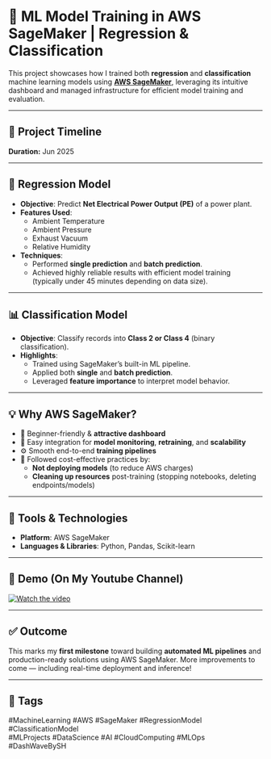 # 🚀 ML Model Training in AWS SageMaker | Regression & Classification

This project showcases how I trained both **regression** and **classification** machine learning models using [**AWS SageMaker**](https://aws.amazon.com/sagemaker/), leveraging its intuitive dashboard and managed infrastructure for efficient model training and evaluation.

---

## 📌 Project Timeline
**Duration:** Jun 2025

---

## 🧠 Regression Model

- **Objective**: Predict **Net Electrical Power Output (PE)** of a power plant.
- **Features Used**:  
  - Ambient Temperature  
  - Ambient Pressure  
  - Exhaust Vacuum  
  - Relative Humidity
- **Techniques**:
  - Performed **single prediction** and **batch prediction**.
  - Achieved highly reliable results with efficient model training (typically under 45 minutes depending on data size).

---

## 📊 Classification Model

- **Objective**: Classify records into **Class 2 or Class 4** (binary classification).
- **Highlights**:
  - Trained using SageMaker’s built-in ML pipeline.
  - Applied both **single** and **batch prediction**.
  - Leveraged **feature importance** to interpret model behavior.

---

## 💡 Why AWS SageMaker?

- 🌟 Beginner-friendly & **attractive dashboard**
- 🔁 Easy integration for **model monitoring**, **retraining**, and **scalability**
- ⚙️ Smooth end-to-end **training pipelines**
- 🔐 Followed cost-effective practices by:
  - **Not deploying models** (to reduce AWS charges)
  - **Cleaning up resources** post-training (stopping notebooks, deleting endpoints/models)

---

## 🧰 Tools & Technologies

- **Platform**: AWS SageMaker
- **Languages & Libraries**: Python, Pandas, Scikit-learn

---

## 📸 Demo (On My Youtube Channel)

[![Watch the video](https://img.youtube.com/vi/9bOwL1lQfsQ/0.jpg)](https://youtu.be/9bOwL1lQfsQ?si=yQHNOyZcwYjUUNON)

---

## ✅ Outcome

This marks my **first milestone** toward building **automated ML pipelines** and production-ready solutions using AWS SageMaker. More improvements to come — including real-time deployment and inference!

---

## 📌 Tags

#MachineLearning #AWS #SageMaker #RegressionModel #ClassificationModel  
#MLProjects #DataScience #AI #CloudComputing #MLOps #DashWaveBySH
